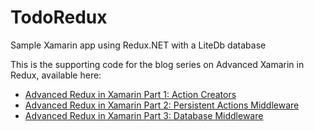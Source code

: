 # TodoRedux

Sample Xamarin app using Redux.NET with a LiteDb database

This is the supporting code for the blog series on Advanced Xamarin in Redux, available here:

* [Advanced Redux in Xamarin Part 1: Action Creators](http://phdesign.com.au/programming/advanced-redux-in-xamarin-part1-action-creators/)
* [Advanced Redux in Xamarin Part 2: Persistent Actions Middleware](http://phdesign.com.au/programming/advanced-redux-in-xamarin-part2-persistent-actions-middleware/)
* [Advanced Redux in Xamarin Part 3: Database Middleware](http://phdesign.com.au/programming/advanced-redux-in-xamarin-part3-database-middleware/)

